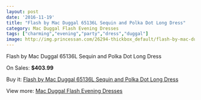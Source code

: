 ```yaml
---
layout: post
date: '2016-11-19'
title: "Flash by Mac Duggal 65136L Sequin and Polka Dot Long Dress"
category: Mac Duggal Flash Evening Dresses
tags: ["charming","evening","party","dress","duggal"]
image: http://img.princessan.com/26294-thickbox_default/flash-by-mac-duggal-65136l-sequin-and-polka-dot-long-dress.jpg
---
```

Flash by Mac Duggal 65136L Sequin and Polka Dot Long Dress

On Sales: **$403.99**
<a href="https://www.princessan.com/en/12084-flash-by-mac-duggal-65136l-sequin-and-polka-dot-long-dress.html"><amp-img layout="responsive" width="600" height="600" src="//img.princessan.com/26294-thickbox_default/flash-by-mac-duggal-65136l-sequin-and-polka-dot-long-dress.jpg" alt="Flash by Mac Duggal 65136L Sequin and Polka Dot Long Dress 0" /></a>
<a href="https://www.princessan.com/en/12084-flash-by-mac-duggal-65136l-sequin-and-polka-dot-long-dress.html"><amp-img layout="responsive" width="600" height="600" src="//img.princessan.com/26295-thickbox_default/flash-by-mac-duggal-65136l-sequin-and-polka-dot-long-dress.jpg" alt="Flash by Mac Duggal 65136L Sequin and Polka Dot Long Dress 1" /></a>

Buy it: [Flash by Mac Duggal 65136L Sequin and Polka Dot Long Dress](https://www.princessan.com/en/12084-flash-by-mac-duggal-65136l-sequin-and-polka-dot-long-dress.html "Flash by Mac Duggal 65136L Sequin and Polka Dot Long Dress")

View more: [Mac Duggal Flash Evening Dresses](https://www.princessan.com/en/86- "Mac Duggal Flash Evening Dresses")